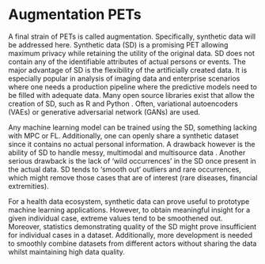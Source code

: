 # Augmentation PETs
A final strain of PETs is called augmentation. Specifically, synthetic data will be addressed here. Synthetic data (SD) is a promising PET allowing maximum privacy while retaining the utility of the original data. SD does not contain any of the identifiable attributes of actual persons or events. The major advantage of SD is the flexibility of the artificially created data. It is especially popular in analysis of imaging data and enterprise scenarios where one needs a production pipeline where the predictive models need to be filled with adequate data. 
Many open source libraries exist that allow the creation of SD, such as R   and Python . Often, variational autoencoders (VAEs) or generative adversarial network (GANs) are used. 

Any machine learning model can be trained using the SD, something lacking with MPC or FL. Additionally, one can openly share a synthetic dataset since it contains no actual personal information. A drawback however is the ability of SD to handle messy, multimodal and multisource data . Another serious drawback is the lack of ‘wild occurrences’ in the SD once present in the actual data. SD tends to ‘smooth out’ outliers and rare occurrences, which might remove those cases that are of interest (rare diseases, financial extremities). 

For a health data ecosystem, synthetic data can prove useful to prototype machine learning applications. However, to obtain meaningful insight for a given individual case, extreme values tend to be smoothened out. Moreover, statistics demonstrating quality of the SD might prove insufficient for individual cases in a dataset. Additionally, more development is needed to smoothly combine datasets from different actors without sharing the data whilst maintaining high data quality.  
